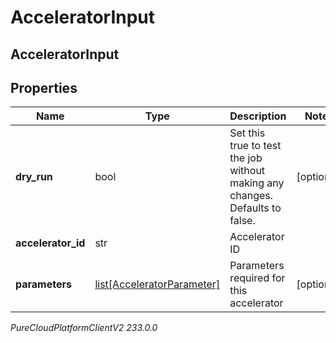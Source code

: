 # AcceleratorInput

## AcceleratorInput

## Properties

|Name | Type | Description | Notes|
|------------ | ------------- | ------------- | -------------|
| **dry_run** | bool | Set this true to test the job without making any changes. Defaults to false. | [optional] |
| **accelerator_id** | str | Accelerator ID | |
| **parameters** | [list[AcceleratorParameter]](AcceleratorParameter) | Parameters required for this accelerator | [optional] |



_PureCloudPlatformClientV2 233.0.0_
